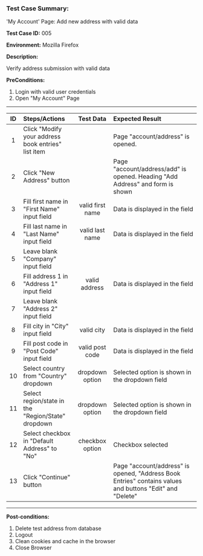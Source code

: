 
### Test Case Summary:

'My Account' Page: Add new address with valid data

**Test Case ID:** 005

**Environment:** Mozilla Firefox

**Description:**

Verify address submission with valid data

**PreConditions:**
1. Login with valid user credentials
2. Open "My Account" Page

---

|      ID       | Steps/Actions            |  Test Data  | Expected Result |
|:------------:|:------------------------|:---------------:|:---------------|
|1| Click "Modify your address book entries" list item | | Page "account/address" is opened.
|2| Click "New Address" button|  | Page "account/address/add" is opened. Heading "Add Address" and form is shown
|3| Fill first name in "First Name" input field | valid first name | Data is displayed in the field                 
|4| Fill last name in "Last Name" input field | valid last name | Data is displayed in the field
|5| Leave blank "Company" input field | |
|6| Fill address 1 in "Address 1" input field | valid address | Data is displayed in the field
|7| Leave blank "Address 2" input field | |
|8| Fill city in "City" input field | valid city | Data is displayed in the field             
|9| Fill post code in "Post Code" input field | valid post code | Data is displayed in the field                 
|10| Select country from "Country" dropdown  | dropdown option  | Selected option is shown in the dropdown field
|11| Select region/state in the "Region/State" dropdown | dropdown option  | Selected option is shown in the dropdown field
|12| Select checkbox in "Default Address" to "No" | checkbox option |  Checkbox selected
|13| Click "Continue" button | | Page "account/address" is opened, "Address Book Entries" contains values and buttons "Edit" and "Delete"
---

**Post-conditions:**
1. Delete test address from database
2. Logout
3. Clean cookies and cache in the browser
4. Close Browser